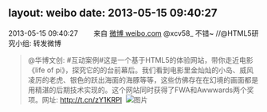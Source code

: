 layout: weibo
date: 2013-05-15 09:40:27
---
2013-05-15 09:40:27  &nbsp;&nbsp;&nbsp;&nbsp;&nbsp;&nbsp; 来自 <a href="http://weibo.com/" rel="nofollow">微博 weibo.com</a>
@xcv58_ 不错~ //@HTML5研究小组: 转发微博
>  @华博文创: #互动案例#这是一个基于HTML5的体验网站，带你走近电影《life of pi》，探究它的的台前幕后。我们看到电影里金灿灿的小岛、威风凌厉的老虎、银色的跃出海面的海豚等等，这些仿佛存在在幻境的画面都是用精湛的后期技术实现的。这个网站同时获得了FWA和Awwwards两个奖项。网址: http://t.cn/zY1KRPI ​​​
>  ![图片](https://ww1.sinaimg.cn/large/b1ea3b18gw1e4nxsdy9tjj20c81oen74.jpg)
